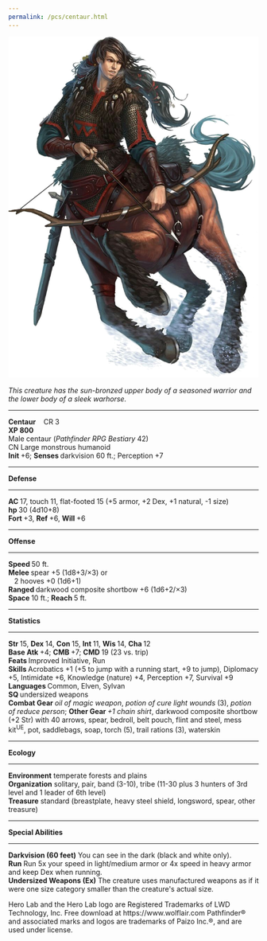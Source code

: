 ```yaml
---
permalink: /pcs/centaur.html
---
```


![centaur](./centaur.png)

<html>
<head><title>Centaur - created with Hero Lab&reg;</title>
<meta http-equiv="Content-Type" content="text/html; charset=UTF-8"/>
</head>
<body>
<i>This creature has the sun-bronzed upper body of a seasoned warrior and the lower body of a sleek warhorse.</i><br/>
<hr/><b>Centaur</b>&nbsp;&nbsp;&nbsp;&nbsp;CR 3<br/>
<b>XP 800</b><br/>
Male centaur (<i>Pathfinder RPG Bestiary</i> 42)<br/>
CN Large monstrous humanoid<br/>
<b>Init </b>+6; <b>Senses </b>darkvision 60 ft.; Perception +7<br/>
<hr/><b>Defense</b><br/>
<hr/><b>AC </b>17, touch 11, flat-footed 15 (+5 armor, +2 Dex, +1 natural, -1 size)<br/>
<b>hp </b>30 (4d10+8)<br/>
<b>Fort </b>+3, <b>Ref </b>+6, <b>Will </b>+6<br/>
<hr/><b>Offense</b><br/>
<hr/><b>Speed </b>50 ft.<br/>
<b>Melee </b>spear +5 (1d8+3/×3) or<br/>
&nbsp;&nbsp;&nbsp;2 hooves +0 (1d6+1)<br/>
<b>Ranged </b>darkwood composite shortbow +6 (1d6+2/×3)<br/>
<b>Space </b>10 ft.; <b>Reach </b>5 ft.<br/>
<hr/><b>Statistics</b><br/>
<hr/><b>Str </b>15, <b>Dex </b>14, <b>Con </b>15, <b>Int </b>11, <b>Wis </b>14, <b>Cha </b>12<br/>
<b>Base Atk </b>+4; <b>CMB </b>+7; <b>CMD </b>19 (23 vs. trip)<br/>
<b>Feats </b>Improved Initiative, Run<br/>
<b>Skills </b>Acrobatics +1 (+5 to jump with a running start, +9 to jump), Diplomacy +5, Intimidate +6, Knowledge (nature) +4, Perception +7, Survival +9<br/>
<b>Languages </b>Common, Elven, Sylvan<br/>
<b>SQ </b>undersized weapons<br/>
<b>Combat Gear </b><i>oil of magic weapon</i>, <i>potion of cure light wounds</i> (3), <i>potion of reduce person</i>; <b>Other Gear </b><i>+1 chain shirt</i>, darkwood composite shortbow (+2 Str) with 40 arrows, spear, bedroll, belt pouch, flint and steel, mess kit<sup>UE</sup>, pot, saddlebags, soap, torch (5), trail rations (3), waterskin<br/>
<hr/><b>Ecology</b><br/>
<hr/><b>Environment</b> temperate forests and plains<br/>
<b>Organization</b> solitary, pair, band (3-10), tribe (11-30 plus 3 hunters of 3rd level and 1 leader of 6th level)<br/>
<b>Treasure</b> standard (breastplate, heavy steel shield, longsword,  spear, other treasure)<br/>
<hr/><b>Special Abilities</b><br/>
<hr/><b>Darkvision (60 feet)</b> You can see in the dark (black and white only).<br/>
<b>Run</b> Run 5x your speed in light/medium armor or 4x speed in heavy armor and keep Dex when running.<br/>
<b>Undersized Weapons (Ex)</b> The creature uses manufactured weapons as if it were one size category smaller than the creature's actual size.<br/>

<p>Hero Lab and the Hero Lab logo are Registered Trademarks of LWD Technology, Inc. Free download at https://www.wolflair.com
Pathfinder® and associated marks and logos are trademarks of Paizo Inc.®, and are used under license.</p>
</body>
</html>
